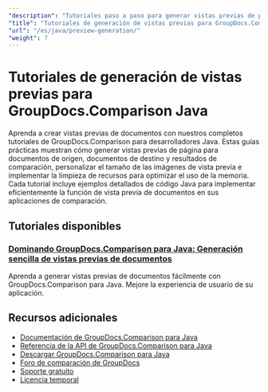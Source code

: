 ```yaml
---
"description": "Tutoriales paso a paso para generar vistas previas de páginas para documentos de origen, destino y resultantes utilizando GroupDocs.Comparison para Java."
"title": "Tutoriales de generación de vistas previas para GroupDocs.Comparison Java"
"url": "/es/java/preview-generation/"
"weight": 7
---
```


# Tutoriales de generación de vistas previas para GroupDocs.Comparison Java

Aprenda a crear vistas previas de documentos con nuestros completos tutoriales de GroupDocs.Comparison para desarrolladores Java. Estas guías prácticas muestran cómo generar vistas previas de página para documentos de origen, documentos de destino y resultados de comparación, personalizar el tamaño de las imágenes de vista previa e implementar la limpieza de recursos para optimizar el uso de la memoria. Cada tutorial incluye ejemplos detallados de código Java para implementar eficientemente la función de vista previa de documentos en sus aplicaciones de comparación.

## Tutoriales disponibles

### [Dominando GroupDocs.Comparison para Java: Generación sencilla de vistas previas de documentos](./groupdocs-comparison-java-generate-previews/)
Aprenda a generar vistas previas de documentos fácilmente con GroupDocs.Comparison para Java. Mejore la experiencia de usuario de su aplicación.

## Recursos adicionales

- [Documentación de GroupDocs.Comparison para Java](https://docs.groupdocs.com/comparison/java/)
- [Referencia de la API de GroupDocs.Comparison para Java](https://reference.groupdocs.com/comparison/java/)
- [Descargar GroupDocs.Comparison para Java](https://releases.groupdocs.com/comparison/java/)
- [Foro de comparación de GroupDocs](https://forum.groupdocs.com/c/comparison)
- [Soporte gratuito](https://forum.groupdocs.com/)
- [Licencia temporal](https://purchase.groupdocs.com/temporary-license/)